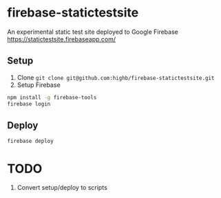 # firebase-statictestsite
An experimental static test site deployed to Google Firebase https://statictestsite.firebaseapp.com/

## Setup

1. Clone `git clone git@github.com:highb/firebase-statictestsite.git`
2. Setup Firebase
```bash
npm install -g firebase-tools
firebase login
```

## Deploy

```
firebase deploy
```

# TODO

1. Convert setup/deploy to scripts
